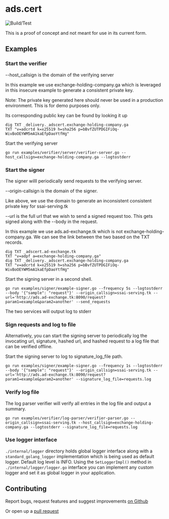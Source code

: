 # ads.cert

![Build/Test](https://github.com/IABTechLab/adscert/actions/workflows/go.yml/badge.svg)

This is a proof of concept and not meant for use in its current form.

## Examples

### Start the verifier

--host_callsign is the domain of the verifying server

In this example we use exchange-holding-company.ga which
is leveraged in this insecure example to generate a consistent
private key.

Note: The private key generated here should never be used in a production environment.  This is for demo purposes only.

Its corresponding public key can be found by looking it up
```
dig TXT _delivery._adscert.exchange-holding-company.ga
TXT "v=adcrtd k=x25519 h=sha256 p=bBvfZUTPDGIFiOq-WivBoOEYWM5mA1kaEfpDaoYtfHg"
```

Start the verifying server
```
go run examples/verifier/server/verifier-server.go --host_callsign=exchange-holding-company.ga --logtostderr
```

### Start the signer

The signer willl periodically send requests to the verifying server.

--origin-callsign is the domain of the signer.

Like above, we use the domain to generate an inconsistent consistent private key for ssai-serving.tk

--url is the full url that we wish to send a signed request too.
This gets signed along with the --body in the request.

In this example we use ads.ad-exchange.tk which is not exchange-holding-company.ga.  We can see the link between the two based on the TXT records.
```
dig TXT _adscert.ad-exchange.tk
TXT	"v=adpf a=exchange-holding-company.ga"
dig TXT _delivery._adscert.exchange-holding-company.ga
TXT "v=adcrtd k=x25519 h=sha256 p=bBvfZUTPDGIFiOq-WivBoOEYWM5mA1kaEfpDaoYtfHg"
```

Start the signing server in a second shell.
```
go run examples/signer/example-signer.go --frequency 5s --logtostderr --body '{"sample": "request"}' --origin_callsign=ssai-serving.tk --url='http://ads.ad-exchange.tk:8090/request?param1=example&param2=another' --send_requests
```

The two services will output log to stderr

### Sign requests and log to file
Alternatively, you can start the signing server to periodically log the invocating url, signature, hashed url, and hashed request to a log file that can be verified offline.

Start the signing server to log to signature_log_file path.
```
go run examples/signer/example-signer.go --frequency 1s --logtostderr --body '{"sample": "request"}' --origin_callsign=ssai-serving.tk --url='http://ads.ad-exchange.tk:8090/request?param1=example&param2=another' --signature_log_file=requests.log
```

### Verify log file
The log parser verifier will verify all entries in the log file and output a summary.
```
go run examples/verifier/log-parser/verifier-parser.go --origin_callsign=ssai-serving.tk --host_callsign=exchange-holding-company.ga --logtostderr --signature_log_file=requests.log
```

### Use logger interface
`./internal/logger` directory holds global logger interface along with a `standard_golang_logger` implementation which is being used as default logger. Default log level is INFO. Using the `SetLoggerImpl()` method in `./internal/logger/logger.go` interface you can implement any custom logger and set it as global logger in your application.

## Contributing
Report bugs, request features and suggest improvements [on Github](https://github.com/InteractiveAdvertisingBureau/adscert_server/issues)


Or open up a [pull request](https://github.com/InteractiveAdvertisingBureau/adscert_server/compare)

